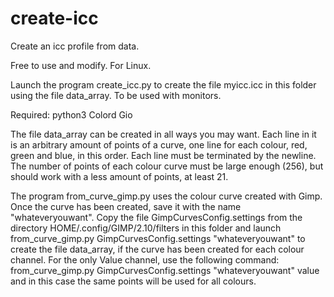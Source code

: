 # create-icc
Create an icc profile from data.

Free to use and modify. For Linux.

Launch the program 
create_icc.py
to create the file myicc.icc in this folder
using the file data_array. To be used with monitors.

Required:
python3
Colord
Gio

The file data_array can be created in all ways you may want.
Each line in it is an arbitrary amount of points of a curve, 
one line for each colour, red, green and blue, in this order.
Each line must be terminated by the newline.
The number of points of each colour curve must be large enough (256), 
but should work with a less amount of points, at least 21.

The program from_curve_gimp.py uses the colour curve created with Gimp.
Once the curve has been created, save it with the name "whateveryouwant".
Copy the file GimpCurvesConfig.settings from the directory 
HOME/.config/GIMP/2.10/filters
in this folder and launch 
from_curve_gimp.py GimpCurvesConfig.settings "whateveryouwant"
to create the file data_array, if the curve has been created 
for each colour channel.
For the only Value channel, use the following command:
from_curve_gimp.py GimpCurvesConfig.settings "whateveryouwant" value
and in this case the same points will be used for all colours.
